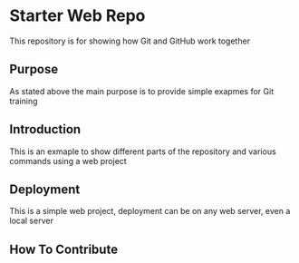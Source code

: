 # Starter Web Repo

This repository is for showing how Git and GitHub work together

## Purpose

As stated above the main purpose is to
provide simple exapmes for Git training

## Introduction

This is an exmaple to show different parts of the 
repository and various commands using a web project

## Deployment

This is a simple web project, deployment can be on
any web server, even a local server

## How To Contribute
